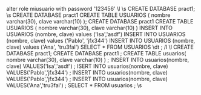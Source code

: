alter role miusuario with password '123456'
\l
\s
CREATE DATABASE pract1;
\s
CREATE DATABASE pract1
CREATE TABLE USUARIOS (
nombre varchar(30),
clave varchar(10)
);
CREATE DATABASE pract1
CREATE TABLE USUARIOS (
nombre varchar(30),
clave varchar(10)
)
INSERT INTO USUARIOS (nombre, clave) values ('Isa','asdf')
INSERT INTO USUARIOS (nombre, clave) values ('Pablo', 'jfx344')
INSERT INTO USUARIOS (nombre, clave) values ('Ana', 'tru3fal')
SELECT * FROM USUARIOS
\dt
;
/l
\l
CREATE DATABASE pract1;
CREATE DATABASE pract1
;
CREATE TABLE usuarios(
nombre varchar(30),
clave varchar(10)
)
;
INSERT INTO usuarios(nombre, clave) VALUES('Isa','asdf')
;
ISERT INTO usuarios(nombre, clave) VALUES('Pablo','jfx344')
;
INSERT INTO usuarios(nombre, clave) VALUES('Pablo','jfx344')
;
INSERT INTO usuarios(nombre, clave) VALUES('Ana','tru3fal')
;
SELECT *
FROM usuarios
;
\s
